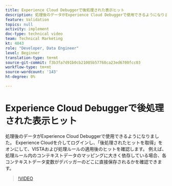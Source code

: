```yaml
---
title: Experience Cloud Debuggerで後処理された表示ヒット
description: 処理後のデータがExperience Cloud Debuggerで使用できるようになりました。 Experience Cloudを介してログインし、「後処理されたヒットを取得」をオンにして、VISTAおよび処理ルールの適用後のヒットを確認します。 例えば、処理ルール内のコンテキストデータのマッピングに大きく依存している場合、各コンテキストデータ変数がデバッガーのどこに直接保存されるかを確認できます。
feature: Validation
topics: null
activity: implement
doc-type: technical video
team: Technical Marketing
kt: 4843
role: "Developer, Data Engineer"
level: Beginner
translation-type: tm+mt
source-git-commit: f3b3fa7d91b0cb21005b57768ca23ed6700fcc03
workflow-type: tm+mt
source-wordcount: '143'
ht-degree: 0%

---
```



# Experience Cloud Debuggerで後処理された表示ヒット

処理後のデータがExperience Cloud Debuggerで使用できるようになりました。 Experience Cloudを介してログインし、「後処理されたヒットを取得」をオンにして、VISTAおよび処理ルールの適用後のヒットを確認します。 例えば、処理ルール内のコンテキストデータのマッピングに大きく依存している場合、各コンテキストデータ変数がデバッガーのどこに直接保存されるかを確認できます。

>[!VIDEO](https://video.tv.adobe.com/v/32961/?quality=12)
